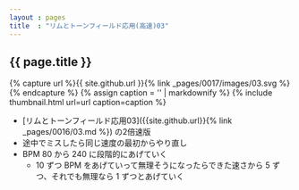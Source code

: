 ```yaml
---
layout : pages
title  : "リムとトーンフィールド応用(高速)03"
---
```


## {{ page.title }}

{% capture url %}{{ site.github.url }}{% link _pages/0017/images/03.svg %}{% endcapture %}
{% assign caption = '' | markdownify %}
{% include thumbnail.html url=url caption=caption %}

* [リムとトーンフィールド応用03]({{site.github.url}}{% link _pages/0016/03.md %}) の2倍速版
* 途中でミスしたら同じ速度の最初からやり直し
* BPM 80 から 240 に段階的にあげていく
  * 10 ずつ BPM をあげていって無理そうになったらできた速さから 5 ずつ、それでも無理なら 1 ずつとあげていく